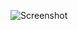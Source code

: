 ![Screenshot](https://raw.githubusercontent.com/Cryakl/Ultimate-RAT-Collection/refs/heads/main/BadRat/[BAD%20R.A.T.]%201.1/Screenshot.png)
